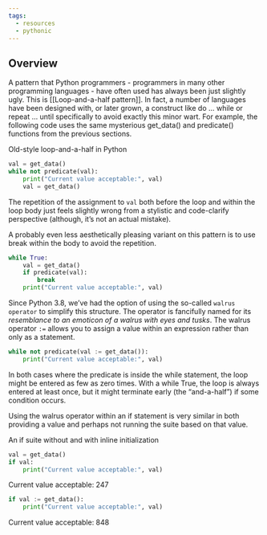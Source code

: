 ```yaml
---
tags:
  - resources
  - pythonic
---
```

## Overview

A pattern that Python programmers - programmers in many other programming languages - have often used has always been just slightly ugly. This is [[Loop-and-a-half pattern]]. In fact, a number of languages have been designed with, or later grown, a construct like do … while or repeat … until specifically to avoid exactly this minor wart. For example, the following code uses the same mysterious get_data() and predicate() functions from the previous sections.

Old-style loop-and-a-half in Python

```python
val = get_data()
while not predicate(val):
	print("Current value acceptable:", val)
	val = get_data()
```

The repetition of the assignment to `val` both before the loop and within the loop body just feels slightly wrong from a stylistic and code-clarify perspective (although, it’s not an actual mistake).

A probably even less aesthetically pleasing variant on this pattern is to use break within the body to avoid the repetition.

```python
while True:
	val = get_data()
	if predicate(val):
		break
	print("Current value acceptable:", val)
```

Since Python 3.8, we’ve had the option of using the so-called `walrus operator` to simplify this structure. The operator is fancifully named for its *resemblance to an emoticon of a walrus with eyes and tusks*. The walrus operator `:=` allows you to assign a value within an expression rather than only as a statement.

```python
while not predicate(val := get_data()):
	print("Current value acceptable:", val)
```

In both cases where the predicate is inside the while statement, the loop might be entered as few as zero times. With a while True, the loop is always entered at least once, but it might terminate early (the “and-a-half”) if some condition occurs.

Using the walrus operator within an if statement is very similar in both providing a value and perhaps not running the suite based on that value.

An if suite without and with inline initialization

```python
val = get_data()
if val:
	print("Current value acceptable:", val)
```

Current value acceptable: 247

```python
if val := get_data():
	print("Current value acceptable:", val)
```

Current value acceptable: 848